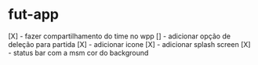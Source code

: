 # fut-app
[X] - fazer compartilhamento do time no wpp
[] - adicionar opção de deleção para partida
[X] - adicionar icone
[X] - adicionar splash screen
[X] - status bar com a msm cor do background